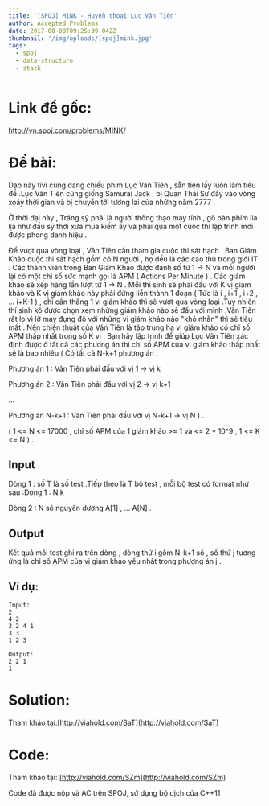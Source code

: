 ```yaml
---
title: '[SPOJ] MINK - Huyền thoại Lục Vân Tiên'
author: Accepted Problems
date: 2017-08-08T09:25:39.042Z
thumbnail: '/img/uploads/[spoj]mink.jpg'
tags:
  - spoj
  - data-structure
  - stack
---
```

# Link đề gốc:

<http://vn.spoj.com/problems/MINK/>

# Đề bài:

Dạo này tivi cũng đang chiếu phim Lục Vân Tiên , sẵn tiện lấy luôn làm tiêu đề .Lục Vân Tiên cũng giống Samurai Jack , bị Quan Thái Sư đẩy vào vòng xoáy thời gian và bị chuyển tới tương lai của những năm 2777 .

Ở thời đại này , Tráng sỹ phải là người thông thạo máy tính , gõ bàn phím lia lịa như đấu sỹ thời xưa múa kiếm ấy và phải qua một cuộc thi lập trình mới được phong danh hiệu .

Để vượt qua vòng loại , Vân Tiên cần tham gia cuộc thi sát hạch . Ban Giám Khảo cuộc thi sát hạch gồm có N người , họ đều là các cao thủ trong giới IT . Các thành viên trong Ban Giám Khảo được đánh số từ 1 -&gt; N và mỗi người lại có một chỉ số sức mạnh gọi là APM \( Actions Per Minute \) . Các giám khảo sẽ xếp hàng lần lượt từ 1 -&gt; N . Mỗi thí sinh sẽ phải đấu với K vị giám khảo và K vị giám khảo này phải đứng liền thành 1 đoạn \( Tức là i , i+1 , i+2 , ... i+K-1 \) , chỉ cần thắng 1 vị giám khảo thì sẽ vượt qua vòng loại .Tuy nhiên thí sinh kô được chọn xem những giám khảo nào sẽ đấu với mình .Vân Tiên rất lo vì lỡ may đụng độ với những vị giám khảo nào "khó nhằn" thì sẽ tiêu mất . Nên chiến thuật của Vân Tiên là tập trung hạ vị giám khảo có chỉ số APM thấp nhất trong số K vị . Bạn hãy lập trình để giúp Lục Vân Tiên xác định được ở tất cả các phương án thì chỉ số APM của vị giám khảo thấp nhất sẽ là bao nhiêu \( Có tất cả N-k+1 phương án :

Phương án 1 : Vân Tiên phải đấu với vị 1 -&gt; vị k

Phương án 2 : Vân Tiên phải đấu với vị 2 -&gt; vị k+1

…

Phương án N-k+1 : Vân Tiên phải đấu với vị N-k+1 -&gt; vị N \) .

\( 1 &lt;= N &lt;= 17000 , chỉ số APM của 1 giám khảo &gt;= 1 và &lt;= 2 * 10^9 , 1 &lt;= K &lt;= N \) .

## Input

Dòng 1 : số T là số test .Tiếp theo là T bộ test , mỗi bộ test có format như sau :Dòng 1 : N k

Dòng 2 : N số nguyên dương A\[1\] , … A\[N\] .

## Output

Kết quả mỗi test ghi ra trên dòng , dòng thứ i gồm N-k+1 số , số thứ j tương ứng là chỉ số APM của vị giám khảo yếu nhất trong phương án j .

## Ví dụ:

```
Input:
2
4 2
3 2 4 1
3 3
1 2 3
```


```
Output:
2 2 1
1
```

# Solution:

Tham khảo tại:[http://viahold.com/SaT](http://viahold.com/SaT)

# Code:

Tham khảo tại: [http://viahold.com/SZm](http://viahold.com/SZm)

Code đã được nộp và AC trên SPOJ, sử dụng bộ dịch của C++11
